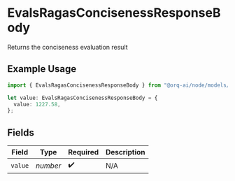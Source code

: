 # EvalsRagasConcisenessResponseBody

Returns the conciseness evaluation result

## Example Usage

```typescript
import { EvalsRagasConcisenessResponseBody } from "@orq-ai/node/models/operations";

let value: EvalsRagasConcisenessResponseBody = {
  value: 1227.58,
};
```

## Fields

| Field              | Type               | Required           | Description        |
| ------------------ | ------------------ | ------------------ | ------------------ |
| `value`            | *number*           | :heavy_check_mark: | N/A                |